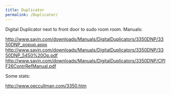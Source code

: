 ```yaml
---
title: Duplicator
permalink: /Duplicator/
---
```


Digital Duplicator next to front door to sudo room room. Manuals:

<http://www.savin.com/downloads/Manuals/DigitalDuplicators/3350DNP/3350DNP_popup.aspx> <http://www.savin.com/downloads/Manuals/DigitalDuplicators/3350DNP/3350DNP_5450%20Op.pdf> <http://www.savin.com/downloads/Manuals/DigitalDuplicators/3350DNP/CPIF26ContrRefManual.pdf>

Some stats:

<http://www.oeccullman.com/3350.htm>